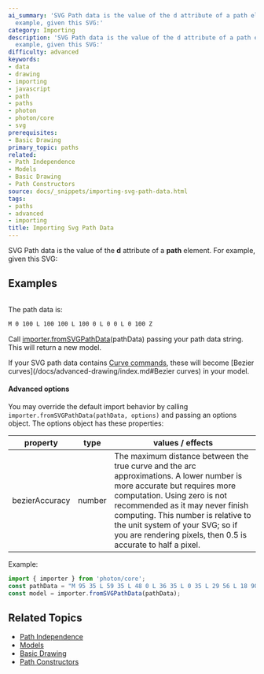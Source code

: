 ```yaml
---
ai_summary: 'SVG Path data is the value of the d attribute of a path element. For
  example, given this SVG:'
category: Importing
description: 'SVG Path data is the value of the d attribute of a path element. For
  example, given this SVG:'
difficulty: advanced
keywords:
- data
- drawing
- importing
- javascript
- path
- paths
- photon
- photon/core
- svg
prerequisites:
- Basic Drawing
primary_topic: paths
related:
- Path Independence
- Models
- Basic Drawing
- Path Constructors
source: docs/_snippets/importing-svg-path-data.html
tags:
- paths
- advanced
- importing
title: Importing Svg Path Data
---
```

SVG Path data is the value of the **d** attribute of a **path** element. For example, given this SVG:


## Examples

```html

```

The path data is:

```html
M 0 100 L 100 100 L 100 0 L 0 0 L 0 100 Z
```

Call [importer.fromSVGPathData](/docs/api/modules/importer.md#fromsvgpathdata)(pathData) passing your path data string.
This will return a new model.

If your SVG path data contains [Curve commands](https://developer.mozilla.org/en-US/docs/Web/SVG/Tutorial/Paths#Curve_commands),
these will become [Bezier curves](/docs/advanced-drawing/index.md#Bezier curves) in your model.

#### Advanced options

You may override the default import behavior by calling `importer.fromSVGPathData(pathData, options)` and passing an options object.
The options object has these properties:

| property | type | values / effects |
| --- | --- | --- |
| bezierAccuracy | number | The maximum distance between the true curve and the arc approximations. A lower number is more accurate but requires more computation. Using zero is not recommended as it may never finish computing. This number is relative to the unit system of your SVG; so if you are rendering pixels, then 0.5 is accurate to half a pixel. |

Example:

```javascript
import { importer } from 'photon/core';
const pathData = "M 95 35 L 59 35 L 48 0 L 36 35 L 0 35 L 29 56 L 18 90 L 48 69 L 77 90 L 66 56 Z";
const model = importer.fromSVGPathData(pathData);
```

## Related Topics

- [Path Independence](../index.md)
- [Models](../index.md)
- [Basic Drawing](../index.md)
- [Path Constructors](../index.md)
